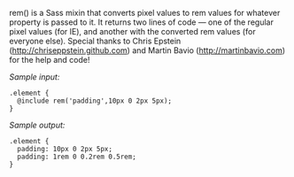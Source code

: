 rem() is a Sass mixin that converts pixel values to rem values for whatever property is passed to it.
It returns two lines of code — one of the regular pixel values (for IE), and another with the
converted rem values (for everyone else). Special thanks to Chris Epstein (http://chriseppstein.github.com)
and Martin Bavio (http://martinbavio.com) for the help and code!

_Sample input:_

    .element {
      @include rem('padding',10px 0 2px 5px);
    }

_Sample output:_

    .element {
      padding: 10px 0 2px 5px;
      padding: 1rem 0 0.2rem 0.5rem;
    }